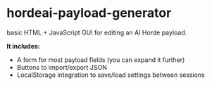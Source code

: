 # hordeai-payload-generator
basic HTML + JavaScript GUI for editing an AI Horde payload.

**It includes:**

- A form for most payload fields (you can expand it further)
- Buttons to import/export JSON
- LocalStorage integration to save/load settings between sessions
